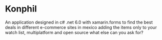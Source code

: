 # Konphil
An application designed in c# .net 6.0 with xamarin.forms to find the best deals in different e-commerce sites in mexico adding the items only to your watch list, multiplatform and open source what else can you ask for?
